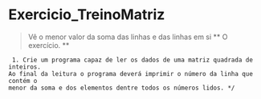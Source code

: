 # Exercicio_TreinoMatriz
> Vê o menor valor da soma das linhas e das linhas em si
** O exercício. **
```
 1. Crie um programa capaz de ler os dados de uma matriz quadrada de inteiros.
Ao final da leitura o programa deverá imprimir o número da linha que contém o
menor da soma e dos elementos dentre todos os números lidos. */
```
